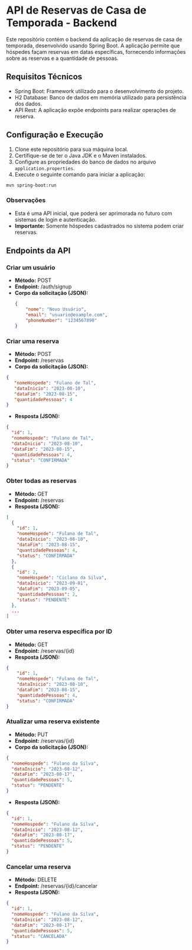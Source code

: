 # API de Reservas de Casa de Temporada - Backend

Este repositório contém o backend da aplicação de reservas de casa de temporada, desenvolvido usando Spring Boot. A aplicação permite que hóspedes façam reservas em datas específicas, fornecendo informações sobre as reservas e a quantidade de pessoas.

## Requisitos Técnicos

- Spring Boot: Framework utilizado para o desenvolvimento do projeto.
- H2 Database: Banco de dados em memória utilizado para persistência dos dados.
- API Rest: A aplicação expõe endpoints para realizar operações de reserva.

## Configuração e Execução

1. Clone este repositório para sua máquina local.
2. Certifique-se de ter o Java JDK e o Maven instalados.
3. Configure as propriedades do banco de dados no arquivo `application.properties`.
4. Execute o seguinte comando para iniciar a aplicação:

```bash
mvn spring-boot:run
```

### Observações

- Esta é uma API inicial, que poderá ser aprimorada no futuro com sistemas de login e autenticação.
- **Importante:** Somente hóspedes cadastrados no sistema podem criar reservas.


## Endpoints da API
### Criar um usuário

- **Método:** POST
- **Endpoint:** /auth/signup
- **Corpo da solicitação (JSON):**
  ```json
  {
      "nome": "Novo Usuário",
      "email": "usuario@example.com",
      "phoneNumber": "1234567890"
  }

### Criar uma reserva

- **Método:** POST
- **Endpoint:** /reservas
- **Corpo da solicitação (JSON):**
```json
{
   "nomeHospede": "Fulano de Tal",
   "dataInicio": "2023-08-10",
   "dataFim": "2023-08-15",
   "quantidadePessoas": 4
}
```
- **Resposta (JSON):**
```json
{
  "id": 1,
  "nomeHospede": "Fulano de Tal",
  "dataInicio": "2023-08-10",
  "dataFim": "2023-08-15",
  "quantidadePessoas": 4,
  "status": "CONFIRMADA"
}
```
### Obter todas as reservas

- **Método:** GET
- **Endpoint:** /reservas
- **Resposta (JSON):**
```json
[
  {
    "id": 1,
    "nomeHospede": "Fulano de Tal",
    "dataInicio": "2023-08-10",
    "dataFim": "2023-08-15",
    "quantidadePessoas": 4,
    "status": "CONFIRMADA"
  },
  {
    "id": 2,
    "nomeHospede": "Ciclano da Silva",
    "dataInicio": "2023-09-01",
    "dataFim": "2023-09-05",
    "quantidadePessoas": 2,
    "status": "PENDENTE"
  },
  ...
]
```

### Obter uma reserva específica por ID

- **Método:** GET
- **Endpoint:** /reservas/{id}
- **Resposta (JSON):**
```json
{
    "id": 1,
    "nomeHospede": "Fulano de Tal",
    "dataInicio": "2023-08-10",
    "dataFim": "2023-08-15",
    "quantidadePessoas": 4,
    "status": "CONFIRMADA"
}
```
### Atualizar uma reserva existente

- **Método:** PUT
- **Endpoint:** /reservas/{id}
- **Corpo da solicitação (JSON):**
```json
{
  "nomeHospede": "Fulano da Silva",
  "dataInicio": "2023-08-12",
  "dataFim": "2023-08-17",
  "quantidadePessoas": 5,
  "status": "PENDENTE"
}
```
- **Resposta (JSON):**
```json
{
  "id": 1,
  "nomeHospede": "Fulano da Silva",
  "dataInicio": "2023-08-12",
  "dataFim": "2023-08-17",
  "quantidadePessoas": 5,
  "status": "PENDENTE"
}
```
### Cancelar uma reserva

- **Método:** DELETE
- **Endpoint:** /reservas/{id}/cancelar
- **Resposta (JSON):**
```json
{
  "id": 1,
  "nomeHospede": "Fulano da Silva",
  "dataInicio": "2023-08-12",
  "dataFim": "2023-08-17",
  "quantidadePessoas": 5,
  "status": "CANCELADA"
}
```
